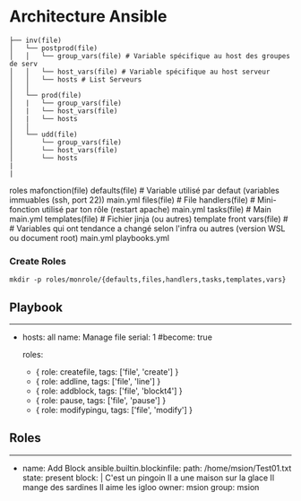 # Architecture Ansible

```
├── inv(file) 
│   └── postprod(file)
│   │   └── group_vars(file) # Variable spécifique au host des groupes de serv
│   │   └── host_vars(file) # Variable spécifique au host serveur
│   │   └── hosts # List Serveurs
│   │
│   └── prod(file)
│   |   └── group_vars(file)
│   |   └── host_vars(file)
│   |   └── hosts
│   │
│   └── udd(file)
│       └── group_vars(file)
│       └── host_vars(file)
│       └── hosts
|
|

```
roles
    mafonction(file)
        defaults(file) # Variable utilisé par defaut (variables immuables (ssh, port 22))
            main.yml
        files(file) # File
        handlers(file) # Mini-fonction utilisé par ton rôle (restart apache)
            main.yml
        tasks(file) # Main
            main.yml
        templates(file) # Fichier jinja (ou autres) template front
        vars(file) # # Variables qui ont tendance a changé selon l'infra ou autres (version WSL ou document root)
            main.yml
playbooks.yml

### Create Roles
    mkdir -p roles/monrole/{defaults,files,handlers,tasks,templates,vars}

## Playbook
---
- hosts: all
  name: Manage file
  serial: 1
  #become: true

  roles:
    - { role: createfile, tags: ['file', 'create'] }
    - { role: addline, tags: ['file', 'line'] }
    - { role: addblock, tags: ['file', 'blockt4'] }
    - { role: pause, tags: ['file', 'pause'] }
    - { role: modifypingu, tags: ['file', 'modify'] }

## Roles
---
- name: Add Block
  ansible.builtin.blockinfile:
    path: /home/msion/Test01.txt
    state: present
    block: |
      C'est un pingoin
      Il a une maison sur la glace
      Il mange des sardines
      Il aime les igloo
    owner: msion
    group: msion
